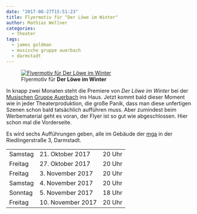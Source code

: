 ```yaml
---
date: "2017-08-27T15:51:23"
title: Flyermotiv für "Der Löwe im Winter"
author: Mathias Wellner
categories:
  - theater
tags: 
  - james goldman
  - musische gruppe auerbach
  - darmstadt
---
```

<figure>
  <a href="https://www.flickr.com/photos/mwellner/36032093743" title="Flyermotiv für Der Löwe im Winter">  
    <img srcset="https://farm5.staticflickr.com/4346/36032093743_50733b1118.jpg 353w, https://farm5.staticflickr.com/4346/36032093743_dc0e81ef8b_h.jpg 1128w" src="https://farm5.staticflickr.com/4346/36032093743_dc0e81ef8b_h.jpg" alt="Flyermotiv für Der Löwe im Winter">
  </a>
  <figcaption>Flyermotiv für <strong>Der Löwe im Winter</strong></figcaption>
</figure>

<!--more-->

In knapp zwei Monaten steht die Premiere von *Der Löwe im Winter* bei der [Musischen Gruppe Auerbach](https://mga-darmstadt.de) ins Haus. Jetzt kommt bald dieser Moment wie in jeder Theaterproduktion, die große Panik, dass man diese unfertigen Szenen schon bald tatsächlich aufführen muss. Aber zumindest beim Werbematerial geht es voran, der Flyer ist so gut wie abgeschlossen. Hier schon mal die Vorderseite. 

Es wird sechs Aufführungen geben, alle im Gebäude der [mga](https://mga-darmstadt.de) in der Riedlingerstraße 3, Darmstadt.

<table class="table table-striped table-hover">
  <tbody>
    <tr>
      <td>Samstag</td>
      <td>21. Oktober 2017</td>
      <td>20 Uhr</td>
    </tr>
    <tr>
      <td>Freitag</td>
      <td>27. Oktober 2017</td>
      <td>20 Uhr</td>
    </tr>
    <tr>
      <td>Freitag</td>
      <td>3. November 2017</td>
      <td>20 Uhr</td>
    </tr>
    <tr>
      <td>Samstag</td>
      <td>4. November 2017</td>
      <td>20 Uhr</td>
    </tr>
    <tr>
      <td>Sonntag</td>
      <td>5. November 2017</td>
      <td>18 Uhr</td>
    </tr>
    <tr>
      <td>Freitag</td>
      <td>10. November 2017</td>
      <td>20 Uhr</td>
    </tr>
  </tbody>
</table>